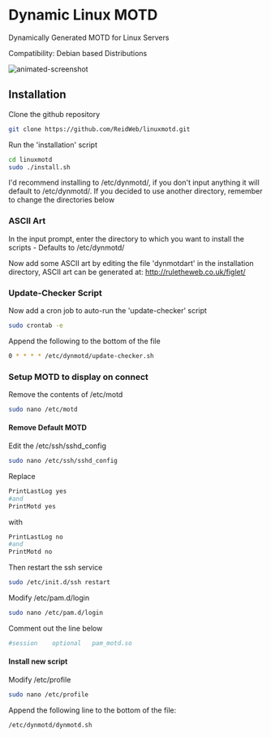 Dynamic Linux MOTD
=========

Dynamically Generated MOTD for Linux Servers 

Compatibility: Debian based Distributions

![animated-screenshot](http://download.reidweb.com/dynmotdimg.gif)

## Installation

Clone the github repository
```bash
git clone https://github.com/ReidWeb/linuxmotd.git
```
Run the 'installation' script
```bash
cd linuxmotd
sudo ./install.sh
```
I'd recommend installing to /etc/dynmotd/, if you don't input anything it will default to /etc/dynmotd/. If you decided to use another directory, remember to change the directories below

### ASCII Art

In the input prompt, enter the directory to which you want to install the scripts - Defaults to /etc/dynmotd/

Now add some ASCII art by editing the file 'dynmotdart' in the installation directory, ASCII art can be generated at:
http://ruletheweb.co.uk/figlet/

### Update-Checker Script

Now add a cron job to auto-run the 'update-checker' script
```bash
sudo crontab -e
```
Append the following to the bottom of the file
```bash
0 * * * * /etc/dynmotd/update-checker.sh
```

### Setup MOTD to display on connect

Remove the contents of /etc/motd
```bash
sudo nano /etc/motd
```

#### Remove Default MOTD
Edit the /etc/ssh/sshd_config 
```bash
sudo nano /etc/ssh/sshd_config  
```
Replace 
```bash
PrintLastLog yes
#and
PrintMotd yes
```
with
```bash
PrintLastLog no
#and
PrintMotd no
```
Then restart the ssh service
```bash
sudo /etc/init.d/ssh restart
```
Modify /etc/pam.d/login
```bash
sudo nano /etc/pam.d/login
```
Comment out the line below
```bash
#session    optional   pam_motd.so
```

#### Install new script

Modify /etc/profile
```bash
sudo nano /etc/profile
```
Append the following line to the bottom of the file:
```bash
/etc/dynmotd/dynmotd.sh
```
